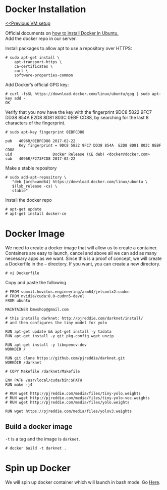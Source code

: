 # Docker Installation

<a href=https://github.com/kckenneth/YOLO/blob/master/setup_VM.md><<Previous VM setup</a>

Official documents on <a href=https://docs.docker.com/install/linux/docker-ce/ubuntu/>how to install Docker in Ubuntu.</a>  
Add the docker repo in our server. 

Install packages to allow apt to use a repository over HTTPS:
```
# sudo apt-get install \
    apt-transport-https \
    ca-certificates \
    curl \
    software-properties-common
```
Add Docker’s official GPG key:
```   
# curl -fsSL https://download.docker.com/linux/ubuntu/gpg | sudo apt-key add - 
OK
```
Verify that you now have the key with the fingerprint 9DC8 5822 9FC7 DD38 854A E2D8 8D81 803C 0EBF CD88, by searching for the last 8 characters of the fingerprint.
```
# sudo apt-key fingerprint 0EBFCD88

pub   4096R/0EBFCD88 2017-02-22
      Key fingerprint = 9DC8 5822 9FC7 DD38 854A  E2D8 8D81 803C 0EBF CD88
uid                  Docker Release (CE deb) <docker@docker.com>
sub   4096R/F273FCD8 2017-02-22
```

Make a stable repository
```
# sudo add-apt-repository \
   "deb [arch=amd64] https://download.docker.com/linux/ubuntu \
   $(lsb_release -cs) \
   stable"
```
Install the docker repo
```
# apt-get update
# apt-get install docker-ce
```
# Docker Image
We need to create a docker image that will allow us to create a container. Containers are easy to launch, cancel and above all we can add as many necessary apps as we want. Since this is a proof of concept, we will create a Dockerfile in the `~` directory. If you want, you can create a new directory. 

```
# vi Dockerfile
```
Copy and paste the following
```
# FROM summit.hovitos.engineering/arm64/jetsontx2:cudnn
# FROM nvidia/cuda:8.0-cudnn5-devel
FROM ubuntu

MAINTAINER bmwshop@gmail.com

# this installs darknet: http://pjreddie.com/darknet/install/
# and then configures the tiny model for yolo

RUN apt-get update && apt-get install -y tzdata
RUN apt-get install -y git pkg-config wget unzip

RUN apt-get install -y libopencv-dev
WORKDIR /

RUN git clone https://github.com/pjreddie/darknet.git
WORKDIR /darknet

# COPY Makefile /darknet/Makefile

ENV PATH /usr/local/cuda/bin:$PATH
RUN make -j4

# RUN wget http://pjreddie.com/media/files/tiny-yolo.weights
# RUN wget http://pjreddie.com/media/files/tiny-yolo-voc.weights
# RUN wget http://pjreddie.com/media/files/yolo.weights

RUN wget https://pjreddie.com/media/files/yolov3.weights 
```

## Build a docker image
`-t` is a tag and the image is `darknet`. 
```
# docker build -t darknet .
```

# Spin up Docker
We will spin up docker container which will launch in bash mode. Go <a href=https://github.com/kckenneth/YOLO/blob/master/darknet.md>Here</a>.
